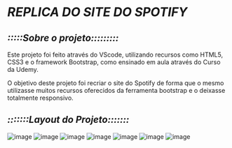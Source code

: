 # *REPLICA DO SITE DO SPOTIFY*

## *:::::Sobre o projeto:::::::::*

Este projeto foi feito através do VScode,
utilizando recursos como HTML5, CSS3 e o framework Bootstrap,
como ensinado em aula através do Curso da Udemy.

O objetivo deste projeto foi recriar o site 
do Spotify de forma que o mesmo utilizasse 
muitos recursos oferecidos da ferramenta
bootstrap e o deixasse totalmente responsivo.

## *:::::::Layout do Projeto:::::::*

![image](https://user-images.githubusercontent.com/70325643/166518204-ed2ac5c1-97c7-4127-acb5-0a3b6fb7110c.png)
![image](https://user-images.githubusercontent.com/70325643/166518262-e68fad83-adb6-4eab-96f6-087aa8ef8b03.png)
![image](https://user-images.githubusercontent.com/70325643/166518482-7e900bcf-4e6e-46d5-8306-713bd2c5ac08.png)
![image](https://user-images.githubusercontent.com/70325643/166518513-f07ab7c7-ad54-45dc-9af3-0492b4b6d8d7.png)
![image](https://user-images.githubusercontent.com/70325643/166518637-805832a9-9946-4993-9388-714f35e8bfb1.png)
![image](https://user-images.githubusercontent.com/70325643/166518667-84b2016e-0414-46d4-9cf6-daeed13fa3cf.png)
![image](https://user-images.githubusercontent.com/70325643/166518698-77a3be4a-39bd-465d-898b-56315cade435.png)

